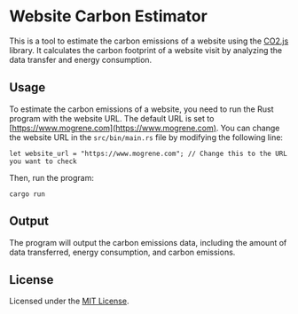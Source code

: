 # Website Carbon Estimator

This is a tool to estimate the carbon emissions of a website using the [CO2.js](https://developers.thegreenwebfoundation.org/co2js/overview/) library. It calculates the carbon footprint of a website visit by analyzing the data transfer and energy consumption.

## Usage

To estimate the carbon emissions of a website, you need to run the Rust program with the website URL. The default URL is set to [https://www.mogrene.com](https://www.mogrene.com). You can change the website URL in the `src/bin/main.rs` file by modifying the following line:

```
let website_url = "https://www.mogrene.com"; // Change this to the URL you want to check
```

Then, run the program:

```
cargo run
```


## Output

The program will output the carbon emissions data, including the amount of data transferred, energy consumption, and carbon emissions.


## License

Licensed under the [MIT License](https://opensource.org/license/MIT).
